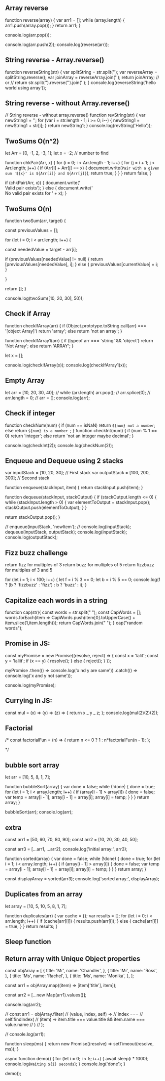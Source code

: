 ## Array reverse

<!-- alternative of arr.reverse() -->
<!-- Array reverse -->

function reverse(array) {
var arr1 = [];
while (array.length) {
arr1.push(array.pop());
}
return arr1;
}

<!-- returns the last item of the array -->

console.log(arr.pop());

<!-- returns the number that it will replace -->

console.log(arr.push(2));
console.log(reverse(arr));

## String reverse - Array.reverse()

function reverseString(str) {
var splitString = str.split('');
var reverseArray = splitString.reverse();
var joinArray = reverseArray.join('');
return joinArray;
// or
// return str.split('').reverse('').join('');
}
console.log(reverseString('hello world using array'));

## String reverse - without Array.reverse()

// String reverse - without array.reverse()
function revString(str) {
var newString1 = '';
for (var i = str.length - 1; i >= 0; i--) {
newString1 = newString1 + str[i];
}
return newString1;
}
console.log(revString('Hello'));

## TwoSums O(n^2)

let Arr = [0, -1, 2, -3, 1];
let x = -2; // number to find

function chkPair(Arr, x) {
for (i = 0; i < Arr.length - 1; i++) {
for (j = i + 1; j < Arr.length; j++) {
if (Arr[i] + Arr[j] == x) {
document.write(`Pair with a given sum '${x}' is ${Arr[i]} and ${Arr[j]}`);
return true;
}
}
}
return false;
}

if (chkPair(Arr, x)) {
document.write('<br/>Valid pair exists');
} else {
document.write('<br/>No valid pair exists for ' + x);
}

## TwoSums O(n)

function twoSum(arr, target) {

const previousValues = [];

for (let i = 0; i < arr.length; i++) {

const neededValue = target - arr[i];

if (previousValues[neededValue] != null) {
return [previousValues[neededValue], i];
}
else {
previousValues[currentValue] = i;
}

}

return [];
}

console.log(twoSum([10, 20, 30], 50));

## Check if Array

function checkIfArray(arr) {
if (Object.prototype.toString.call(arr) === '[object Array]') return 'array';
else return 'not an array';
}

function checkIfArray1(arr) {
if (typeof arr === 'string' && 'object') return 'Not Array';
else return 'ARRAY';
}

let x = [];

console.log(checkIfArray(x));
console.log(checkIfArray1(x));

## Empty Array

let arr = [10, 20, 30, 40];
// while (arr.length) arr.pop();
// arr.splice(0);
// arr.length = 0;
// arr = [];
console.log(arr);

## Check if integer

function checkNum(num) {
if (num == isNaN) return `${num} not a number`;
else return `${num} is a number `;
}
function checkInt(num) {
if (num % 1 == 0) return 'integer';
else return 'not an integer maybe decimal';
}

console.log(checkInt(2));
console.log(checkNum(2));

## Enqueue and Dequeue using 2 stacks

var inputStack = [10, 20, 30]; // First stack
var outputStack = [100, 200, 300]; // Second stack

function enqueue(stackInput, item) {
return stackInput.push(item);
}

function dequeue(stackInput, stackOutput) {
if (stackOutput.length <= 0) {
while (stackInput.length > 0) {
var elementToOutput = stackInput.pop();
stackOutput.push(elementToOutput);
}
}

return stackOutput.pop();
}

// enqueue(inputStack, 'newItem');
// console.log(inputStack);
dequeue(inputStack, outputStack);
console.log(inputStack);
console.log(outputStack);

## Fizz buzz challenge

return fizz for multiples of 3
return buzz for multiples of 5
return fizzbuzz for multiples of 3 and 5

for (let i = 1; i < 100; i++) {
let f = i % 3 == 0;
let b = i % 5 == 0;
console.log(f ? (b ? 'fizzbuzz' : 'fizz') : b ? 'buzz' : i);
}

## Capitalize each words in a string

function cap(str){
const words = str.split(" ");
const CapWords = [];
words.forEach(item =>
CapWords.push(item[0].toUpperCase() + item.slice(1,item.length)));
return CapWords.join(" ");
}
cap("random words");

## Promise in JS:

const myPromise = new Promise((resolve, reject) => {
const x = 'lalit';
const y = 'laliit';
if (x == y) {
resolve();
} else {
reject();
}
});

myPromise
.then(() => console.log('x nd y are same'))
.catch(() => console.log('x and y not same'));

console.log(myPromise);

## Currying in JS:

const mul = (x) => (y) => (z) => {
return x _ y _ z;
};
console.log(mul(2)(2)(2));

## Factorial

/*
const factorialFun = (n) => {
return n <= 0 ? 1 : n*factorialFun(n - 1);
};

\*/

## bubble sort array

let arr = [10, 5, 8, 1, 7];

function bubbleSort(array) {
var done = false;
while (!done) {
done = true;
for (let i = 1; i < array.length; i++) {
if (array[i - 1] > array[i]) {
done = false;
var temp = array[i - 1];
array[i - 1] = array[i];
array[i] = temp;
}
}
}
return array;
}

bubbleSort(arr);
console.log(arr);

## extra

const arr1 = [50, 60, 70, 80, 90];
const arr2 = [10, 20, 30, 40, 50];

const arr3 = [...arr1, ...arr2];
console.log('initial array:', arr3);

function sorted(array) {
var done = false;
while (!done) {
done = true;
for (let i = 1; i < array.length; i++) {
if (array[i - 1] > array[i]) {
done = false;
var temp = array[i - 1];
array[i - 1] = array[i];
array[i] = temp;
}
}
}
return array;
}

const displayArray = sorted(arr3);
console.log('sorted array:', displayArray);

## Duplicates from an array

let array = [10, 5, 10, 5, 8, 1, 7];

function duplicates(arr) {
var cache = {};
var results = [];
for (let i = 0; i < arr.length; i++) {
if (cache[arr[i]]) {
results.push(arr[i]);
} else {
cache[arr[i]] = true;
}
}
return results;
}

## Sleep function

<!--
function sleep(ms) {
return new Promise((resolve) => setTimeout(resolve, ms));
}

async function demo() {
for (let i = 0; i < 5; i++) {
await sleep(i* 1000);
console.log(`Waiting ${i} seconds...`);
}
console.log('Done');
}

demo();
 -->

## Return array with Unique Object properties

const objArray = [
{
title: 'Mr',
name: 'Chandler',
},
{
title: 'Mr',
name: 'Ross',
},
{
title: 'Ms',
name: 'Rachel',
},
{
title: 'Ms',
name: 'Monika',
},
];

const arr1 = objArray.map((item) => [item['title'], item]);

const arr2 = [...new Map(arr1).values()];

console.log(arr2);

// const arr1 = objArray.filter(
// (value, index, self) =>
// index ===
// self.findIndex(
// (item) => item.title === value.title && item.name === value.name
// )
// );

// console.log(arr1);

function sleep(ms) {
return new Promise((resolve) => setTimeout(resolve, ms));
}

async function demo() {
for (let i = 0; i < 5; i++) {
await sleep(i \* 1000);
console.log(`Waiting ${i} seconds`);
}
console.log('done');
}

demo();
